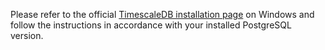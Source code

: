 Please refer to the official [TimescaleDB installation page](https://docs.timescale.com/latest/getting-started/installation/windows/installation-windows) on Windows and follow the instructions in accordance with your installed PostgreSQL version.
